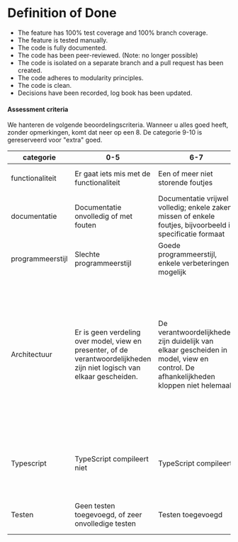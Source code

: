 # Definition of Done

* The feature has 100% test coverage and 100% branch coverage.
* The feature is tested manually.
* The code is fully documented.
* The code has been peer-reviewed. (Note: no longer possible)
* The code is isolated on a separate branch and a pull request has been created.
* The code adheres to modularity principles.
* The code is clean.
* Decisions have been recorded, log book has been updated.


#### Assessment criteria

We hanteren de volgende beoordelingscriteria. Wanneer u alles goed heeft, zonder opmerkingen, komt dat neer op een 8. De categorie 9-10 is gereserveerd voor "extra" goed.

| categorie        | 0-5                                                                                                                      | 6-7                                                                                                                                 | 8                                                                                                                                                                                                                                                                                                                                    | 9-10                                                                                    | 
|------------------|--------------------------------------------------------------------------------------------------------------------------|-------------------------------------------------------------------------------------------------------------------------------------|--------------------------------------------------------------------------------------------------------------------------------------------------------------------------------------------------------------------------------------------------------------------------------------------------------------------------------------|-----------------------------------------------------------------------------------------|
| functionaliteit  | Er gaat iets mis met de functionaliteit                                                                                  | Een of meer niet storende foutjes                                                                                                   | Applicatie functioneert perfect                                                                                                                                                                                                                                                                                                      | Bijvoorbeeld: er zijn features toegevoegd                                               |
| documentatie     | Documentatie onvolledig of met fouten                                                                                    | Documentatie vrijwel volledig; enkele zaken missen of enkele foutjes, bijvoorbeeld in specificatie formaat                          | Documentatie volledig, argumenten voor beslissingen duidelijk, specificaties formaat kloppen.                                                                                                                                                                                                                                        | Bijvoorbeeld: Documentatie uitzonderlijk duidelijk en mooi.                             |
| programmeerstijl | Slechte programmeerstijl                                                                                                 | Goede programmeerstijl, enkele verbeteringen mogelijk                                                                               | Geen aanmerkingen op de programmeerstijl                                                                                                                                                                                                                                                                                             | Stijgt duidelijk boven de verwachtingen uit                                             |
| Architectuur     | Er is geen verdeling over model, view en presenter, of de verantwoordelijkheden zijn niet logisch van elkaar gescheiden. | De verantwoordelijkheden zijn duidelijk van elkaar gescheiden in model, view en control. De afhankelijkheden kloppen niet helemaal. | Op de architectuur is niets aan te merken. Er is een model, een view en een control (met eventueel onderverdelingen). Het model is onafhankelijk van de andere modulen. Ook alle constanten en variabelen zijn logisch ondergebracht; applicatie heeft alleen private variabelen. Verantwoordelijkheden geheel en logisch gescheiden | Bijvoorbeeld: Kan als modeluitwerking dienen                                            |
| Typescript       | TypeScript compileert niet                                                                                               | TypeScript compileert                                                                                                               | Alle typen zijn expliciet gemaakt                                                                                                                                                                                                                                                                                                    | Bijvoorbeeld: er is gebruik gemaakt van features van TypeScript die niet zijn besproken |
| Testen           | Geen testen toegevoegd, of zeer onvolledige testen                                                                       | Testen toegevoegd                                                                                                                   | De testen zijn overzichtelijk ingedeeld.                                                                                                                                                                                                                                                                                             | Bijvoorbeeld: Kan als modeluitwerking dienen                                            |
